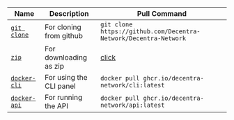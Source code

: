 | Name | Description | Pull Command |
| --- | --- | --- |
| [`git clone`](https://github.com/Decentra-Network/Decentra-Network) | For cloning from github | `git clone https://github.com/Decentra-Network/Decentra-Network` |
| [`zip`](https://github.com/Decentra-Network/Decentra-Network/archive/refs/heads/master.zip) | For downloading as zip | [click](https://github.com/Decentra-Network/Decentra-Network/archive/refs/heads/master.zip) |
| [`docker-cli`](https://github.com/Decentra-Network/Decentra-Network/pkgs/container/cli) | For using the CLI panel | `docker pull ghcr.io/decentra-network/cli:latest` |
| [`docker-api`](https://github.com/Decentra-Network/Decentra-Network/pkgs/container/api) | For running the API | `docker pull ghcr.io/decentra-network/api:latest` |
